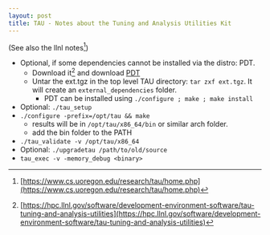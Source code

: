 ```yaml
---
layout: post
title: TAU - Notes about the Tuning and Analysis Utilities Kit 
---
```


(See also the llnl notes[^1])

- Optional, if some dependencies cannot be installed via the distro: PDT. 
  - Download it[^2] and download [PDT](http://tau.uoregon.edu/pdt.tgz)
  - Untar the ext.tgz in the top level TAU directory: ```tar zxf ext.tgz```. It will create an ```external_dependencies``` folder.
    - PDT can be installed using ```./configure ; make ; make install```
- Optional: ```./tau_setup```
- ```./configure -prefix=/opt/tau && make```
  - results will be in ```/opt/tau/x86_64/bin``` or similar arch folder.
  - add the bin folder to the PATH
- ```./tau_validate -v /opt/tau/x86_64```
- Optional: ```./upgradetau /path/to/old/source```
- ```tau_exec -v -memory_debug <binary>```


[^1]: [https://www.cs.uoregon.edu/research/tau/home.php](https://www.cs.uoregon.edu/research/tau/home.php)
[^2]:  [https://hpc.llnl.gov/software/development-environment-software/tau-tuning-and-analysis-utilities](https://hpc.llnl.gov/software/development-environment-software/tau-tuning-and-analysis-utilities)
